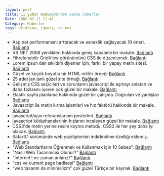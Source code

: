 ```yaml
---
layout: post
title: 11 Şubat Web&#039;den seçme haberler
Date: 2008-02-11 21:41
Category: Haberler
tags: GridView, jquery, vs.net
---
```


-   Asp.net performansını arttıracak ve esneklik sağlayacak 10 öneri.
    [Bağlantı][]
-   VS.NET 2008 yenilikleri hakkında geniş kapsamlı bir makale.
    [Bağlantı][1]
-   Filtrelenebilir GridView görünümünü CSS ile düzenlemek.
    [Bağlantı][2]
-   Lorem ipsun dan sıkıldım diyenler için, farklı bir yapay metin
    sitesi. [Bağlantı][3]
-   Güzel ve küçük boyutlu bir HTML editör örneği [Bağlantı][4]
-   25 adet jan janlı güzel site örneği. [Bağlantı][5]
-   Gelişmiş CSS seçicileri ve sorunlarını javascript ile aşmayı anlatan
    ve daha fazlasını içeren çok güzel bir makale. [Bağlantı][6]
-   Elastik sayfa planlama hakkında güzel bir çalışma. Doğruları ve
    yanlışları [Bağlantı][7]
-   Javascript ile metin kırma işlemleri ve hız faktörü hakkında bir
    makale. [Bağlantı][8]
-   javascript/ajax referanslarının posterleri. [Bağlantı][9]
-   javascript kütüphanelerinin hızlarını inceleyen güzel bir makale.
    [Bağlantı][10]
-   CSS3'de metin yerine resim koyma metodu. CSS3 ile her şey daha iyi
    olacak. [Bağlantı][11]
-   Safar3.1 sürümünde web yazıtiplerinin indirlebilme özelliği eklemiş.
    [Bağlantı][12]
-   "Web Standartlarını Öğrenmek ve Kullanmak için 10 Sebep".
    [Bağlantı][13]
-   "Nasıl Web Tasarımcısı Olunur?" [Bağlantı][14]
-   "İnternet’i ne zaman anlarız?" [Bağlantı][15]
-   "css ve current page hadisesi" [Bağlantı][16]
-   "web tasarım da minimalizm" çok güzel Türkçe bir kaynak.
    [Bağlantı][17]


  [Bağlantı]: http://www.codeproject.com/KB/aspnet/10ASPNetPerformance.aspx
    "asp.net performans arttırımı"
  [1]: http://www.c-sharpcorner.com/UploadFile/john_charles/WhatnewinVisualStudioNET200802012008121831PM/WhatnewinVisualStudioNET2008.aspx
    "vs.net 2008 yenilikleri"
  [2]: http://damianpedwards.spaces.live.com/blog/cns%21A079DE667E1958B3%21562.entry
    "GridView"
  [3]: http://www.blindtextgenerator.com/ "yapay metin"
  [4]: http://nicedit.com/ "niceedit"
  [5]: http://vandelaydesign.com/blog/galleries/colorful-websites/
    "renkli siteler"
  [6]: http://www.alistapart.com/articles/keepelementskidsinlinewithoffspring
    "css seçicileri"
  [7]: http://jontangerine.com/log/2007/09/the-incredible-em-and-elastic-layouts-with-css
    "elastik sayfa tasarımı"
  [8]: http://blog.stevenlevithan.com/archives/faster-trim-javascript
    "kırma"
  [9]: http://www.scottklarr.com/topic/95/javascriptajax-cheat-sheets/
    "görsel referans"
  [10]: http://ejohn.org/blog/library-loading-speed/ "en hızlısı"
  [11]: http://www.css3.info/image-replacement-in-css3/
    "css3 bekliyoruz"
  [12]: http://www.appleinsider.com/articles/08/02/07/apples_safari_3_1_to_support_downloadable_web_fonts_more.html
    "yazıtipi indir"
  [13]: http://www.gencbasari.com/?p=326 "SEO ipuçları"
  [14]: http://www.hasanyalcin.com/?p=394 "nasıl?"
  [15]: http://www.muratbuyurgan.com/2008/02/06/interneti-ne-zaman-anlariz/
    "internet - örütbağ mı desek"
  [16]: http://www.pardonan.com/css-ve-current-page-hadisesi/
    "mevcut sayfa"
  [17]: http://www.pardonan.com/web-tasarim-da-minimalizm/ "minimalizm"
